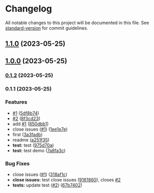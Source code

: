# Changelog

All notable changes to this project will be documented in this file. See [standard-version](https://github.com/conventional-changelog/standard-version) for commit guidelines.

## [1.1.0](https://github.com/xushux/demo/compare/v1.0.0...v1.1.0) (2023-05-25)

## [1.0.0](https://github.com/xushux/demo/compare/v0.1.2...v1.0.0) (2023-05-25)

### [0.1.2](https://github.com/xushux/demo/compare/v0.1.1...v0.1.2) (2023-05-25)

### 0.1.1 (2023-05-25)


### Features

* [#1](https://github.com/xushux/demo/issues/1) ([5df8b74](https://github.com/xushux/demo/commit/5df8b74711fedf2efb9a2cc35aa43e67c7154578))
* [#2](https://github.com/xushux/demo/issues/2) ([8f3cd23](https://github.com/xushux/demo/commit/8f3cd23068a7d30ca60f899180e49cb6240e6f92))
* add [#1](https://github.com/xushux/demo/issues/1) ([850dbb1](https://github.com/xushux/demo/commit/850dbb1df4c78283b8c703eac6fb774d386d4be9))
* close issues ([#1](https://github.com/xushux/demo/issues/1)) ([1ee1e7e](https://github.com/xushux/demo/commit/1ee1e7e5ebbb4c2d8a8a81efc5536ce5b11d57e8))
* first ([3a3fadb](https://github.com/xushux/demo/commit/3a3fadb509111da3e1c69131b8e46726cf507fe7))
* readme ([a251f35](https://github.com/xushux/demo/commit/a251f3529fb42d6f6b77cf74c74ebb8273457f3d))
* **test:** test ([975d70a](https://github.com/xushux/demo/commit/975d70a72905cf109e44b34f94f86f4acbe38179))
* **test:** test demo ([7a8fa3c](https://github.com/xushux/demo/commit/7a8fa3cbbeee6532209f356be31bd9f8fc17ca22))


### Bug Fixes

* close issues ([#1](https://github.com/xushux/demo/issues/1)) ([318af1c](https://github.com/xushux/demo/commit/318af1c3ab1866f12d5924f46ee455f990265871))
* **close issues:** test close issues ([9161860](https://github.com/xushux/demo/commit/9161860b08d988332bcb3d2df74ddf9e490b15bf)), closes [#2](https://github.com/xushux/demo/issues/2)
* **tests:** update test ([#2](https://github.com/xushux/demo/issues/2)) ([67b7402](https://github.com/xushux/demo/commit/67b74028e34b79c4960dbc801609c1348d178339))
